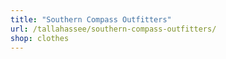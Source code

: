 ```yaml
---
title: "Southern Compass Outfitters"
url: /tallahassee/southern-compass-outfitters/
shop: clothes
---
```

